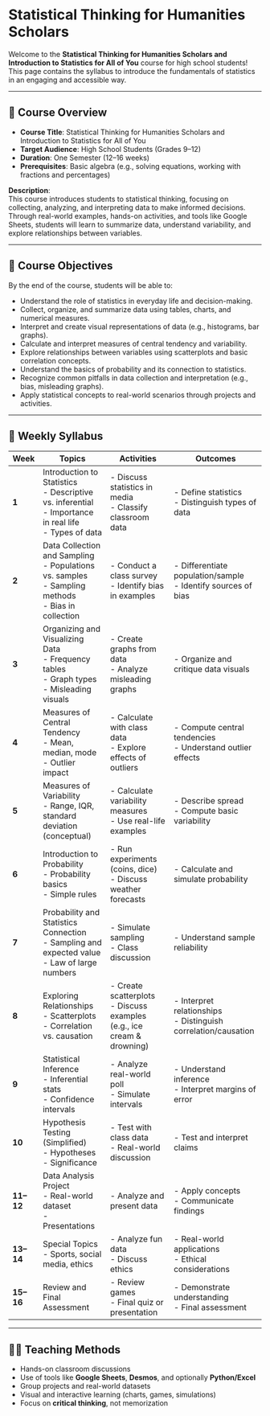 # Statistical Thinking for Humanities Scholars

Welcome to the **Statistical Thinking for Humanities Scholars and Introduction to Statistics for All of You** course for high school students! This page contains the syllabus to introduce the fundamentals of statistics in an engaging and accessible way.

---

## 📘 Course Overview

- **Course Title**: Statistical Thinking for Humanities Scholars and Introduction to Statistics for All of You  
- **Target Audience**: High School Students (Grades 9–12)  
- **Duration**: One Semester (12–16 weeks)  
- **Prerequisites**: Basic algebra (e.g., solving equations, working with fractions and percentages)

**Description**:  
This course introduces students to statistical thinking, focusing on collecting, analyzing, and interpreting data to make informed decisions. Through real-world examples, hands-on activities, and tools like Google Sheets, students will learn to summarize data, understand variability, and explore relationships between variables.

---

## 🎯 Course Objectives

By the end of the course, students will be able to:

- Understand the role of statistics in everyday life and decision-making.
- Collect, organize, and summarize data using tables, charts, and numerical measures.
- Interpret and create visual representations of data (e.g., histograms, bar graphs).
- Calculate and interpret measures of central tendency and variability.
- Explore relationships between variables using scatterplots and basic correlation concepts.
- Understand the basics of probability and its connection to statistics.
- Recognize common pitfalls in data collection and interpretation (e.g., bias, misleading graphs).
- Apply statistical concepts to real-world scenarios through projects and activities.

---

## 📅 Weekly Syllabus

| **Week** | **Topics** | **Activities** | **Outcomes** |
|---------|------------|----------------|--------------|
| **1** | Introduction to Statistics<br>- Descriptive vs. inferential<br>- Importance in real life<br>- Types of data | - Discuss statistics in media<br>- Classify classroom data | - Define statistics<br>- Distinguish types of data |
| **2** | Data Collection and Sampling<br>- Populations vs. samples<br>- Sampling methods<br>- Bias in collection | - Conduct a class survey<br>- Identify bias in examples | - Differentiate population/sample<br>- Identify sources of bias |
| **3** | Organizing and Visualizing Data<br>- Frequency tables<br>- Graph types<br>- Misleading visuals | - Create graphs from data<br>- Analyze misleading graphs | - Organize and critique data visuals |
| **4** | Measures of Central Tendency<br>- Mean, median, mode<br>- Outlier impact | - Calculate with class data<br>- Explore effects of outliers | - Compute central tendencies<br>- Understand outlier effects |
| **5** | Measures of Variability<br>- Range, IQR, standard deviation (conceptual) | - Calculate variability measures<br>- Use real-life examples | - Describe spread<br>- Compute basic variability |
| **6** | Introduction to Probability<br>- Probability basics<br>- Simple rules | - Run experiments (coins, dice)<br>- Discuss weather forecasts | - Calculate and simulate probability |
| **7** | Probability and Statistics Connection<br>- Sampling and expected value<br>- Law of large numbers | - Simulate sampling<br>- Class discussion | - Understand sample reliability |
| **8** | Exploring Relationships<br>- Scatterplots<br>- Correlation vs. causation | - Create scatterplots<br>- Discuss examples (e.g., ice cream & drowning) | - Interpret relationships<br>- Distinguish correlation/causation |
| **9** | Statistical Inference<br>- Inferential stats<br>- Confidence intervals | - Analyze real-world poll<br>- Simulate intervals | - Understand inference<br>- Interpret margins of error |
| **10** | Hypothesis Testing (Simplified)<br>- Hypotheses<br>- Significance | - Test with class data<br>- Real-world discussion | - Test and interpret claims |
| **11–12** | Data Analysis Project<br>- Real-world dataset<br>- Presentations | - Analyze and present data | - Apply concepts<br>- Communicate findings |
| **13–14** | Special Topics<br>- Sports, social media, ethics | - Analyze fun data<br>- Discuss ethics | - Real-world applications<br>- Ethical considerations |
| **15–16** | Review and Final Assessment | - Review games<br>- Final quiz or presentation | - Demonstrate understanding<br>- Final assessment |

---

## 👩‍🏫 Teaching Methods

- Hands-on classroom discussions
- Use of tools like **Google Sheets**, **Desmos**, and optionally **Python/Excel**
- Group projects and real-world datasets
- Visual and interactive learning (charts, games, simulations)
- Focus on **critical thinking**, not memorization

